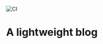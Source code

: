 ![CI](https://github.com/sinnovah/blog/actions/workflows/deploy.yml/badge.svg)

# A lightweight blog

